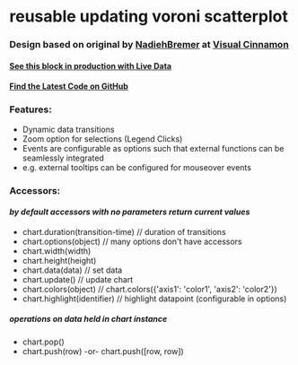 # reusable updating voroni scatterplot

### Design based on original by [NadiehBremer](https://twitter.com/NadiehBremer) at [Visual Cinnamon](http://www.visualcinnamon.com/2015/07/voronoi.html)

#### [See this block in production with Live Data](http://tennisvisuals.com/Scatter)

#### [Find the Latest Code on GitHub](https://github.com/TennisVisuals/)

### Features:
- Dynamic data transitions
- Zoom option for selections (Legend Clicks)
- Events are configurable as options such that external functions can be seamlessly integrated
 - e.g. external tooltips can be configured for mouseover events

### Accessors:
#### *by default accessors with no parameters return current values*
- chart.duration(transition-time) // duration of transitions
- chart.options(object) // many options don't have accessors
- chart.width(width)
- chart.height(height)
- chart.data(data) // set data
- chart.update() // update chart
- chart.colors(object) // chart.colors({'axis1': 'color1', 'axis2': 'color2'})
- chart.highlight(identifier) // highlight datapoint (configurable in options)

##### operations on data held in chart instance
- chart.pop()
- chart.push(row) -or- chart.push([row, row])

